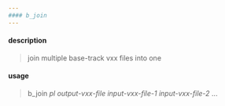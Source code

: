```yaml
---
#### b_join
---
```


#### description
> join multiple base-track vxx files into one  

#### usage
> b_join *pl* *output-vxx-file* *input-vxx-file-1* *input-vxx-file-2* ...  
